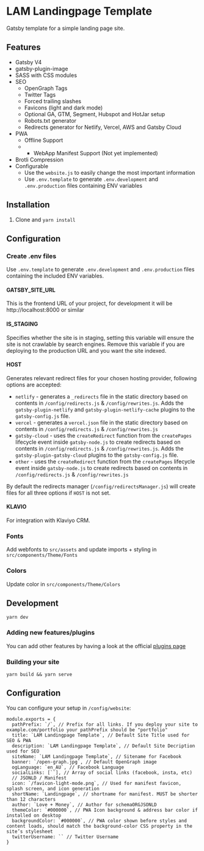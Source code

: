 # LAM Landingpage Template

Gatsby template for a simple landing page site.

## Features

- Gatsby V4
- gatsby-plugin-image
- SASS with CSS modules
- SEO
  - OpenGraph Tags
  - Twitter Tags
  - Forced trailing slashes
  - Favicons (light and dark mode)
  - Optional GA, GTM, Segment, Hubspot and HotJar setup
  - Robots.txt generator
  - Redirects generator for Netlify, Vercel, AWS and Gatsby Cloud
- PWA
  - Offline Support
  - - WebApp Manifest Support (Not yet implemented)
- Brotli Compression
- Configurable
  - Use the `website.js` to easily change the most important information
  - Use `.env.template` to generate `.env.development` and `.env.production` files containing ENV variables

## Installation

1. Clone and `yarn install`

## Configuration

### Create .env files

Use `.env.template` to generate `.env.development` and `.env.production` files containing the included ENV variables.

#### GATSBY_SITE_URL

This is the frontend URL of your project, for development it will be http://localhost:8000 or similar

#### IS_STAGING

Specifies whether the site is in staging, setting this variable will ensure the site is not crawlable by search engines. Remove this variable if you are deploying to the production URL and you want the site indexed.

#### HOST

Generates relevant redirect files for your chosen hosting provider, following options are accepted:

- `netlify` - generates a `_redirects` file in the static directory based on contents in `/config/redirects.js` & `/config/rewrites.js`. Adds the `gatsby-plugin-netlify` and `gatsby-plugin-netlify-cache` plugins to the `gatsby-config.js` file.
- `vercel` - generates a `vercel.json` file in the static directory based on contents in `/config/redirects.js` & `/config/rewrites.js`
- `gatsby-cloud` - uses the `createRedirect` function from the `createPages` lifecycle event inside `gatsby-node.js` to create redirects based on contents in `/config/redirects.js` & `/config/rewrites.js`. Adds the `gatsby-plugin-gatsby-cloud` plugins to the `gatsby-config.js` file.
- `other` - uses the `createRedirect` function from the `createPages` lifecycle event inside `gatsby-node.js` to create redirects based on contents in `/config/redirects.js` & `/config/rewrites.js`

By default the redirects manager (`/config/redirectsManager.js`) will create files for all three options if `HOST` is not set.

#### KLAVIO

For integration with Klaviyo CRM.

### Fonts

Add webfonts to `src/assets` and update imports + styling in `src/components/Theme/Fonts`

### Colors

Update color in `src/components/Theme/Colors`

## Development

```shell
yarn dev
```

### Adding new features/plugins

You can add other features by having a look at the official [plugins page](https://www.gatsbyjs.org/plugins/)

### Building your site

```shell
yarn build && yarn serve
```

## Configuration

You can configure your setup in `/config/website`:

```JS
module.exports = {
  pathPrefix: `/`, // Prefix for all links. If you deploy your site to example.com/portfolio your pathPrefix should be "portfolio"
  title: `LAM Landingpage Template`, // Default Site Title used for SEO & PWA
  description: `LAM Landingpage Template`, // Default Site Decription used for SEO
  siteName: `LAM Landingpage Template`, // Sitename for Facebook
  banner: `/open-graph.jpg`, // Default OpenGraph image
  ogLanguage: `en_AU`, // Facebook Language
  socialLinks: [``], // Array of social links (facebook, insta, etc)
  // JSONLD / Manifest
  icon: `/favicon-light-mode.png`, // Used for manifest favicon, splash screen, and icon generation
  shortName: `Landingpage`, // shortname for manifest. MUST be shorter than 12 characters
  author: `Love + Money`, // Author for schemaORGJSONLD
  themeColor: `#000000`, // PWA Icon background & address bar color if installed on desktop
  backgroundColor: `#000000`, // PWA color shown before styles and content loads, should match the background-color CSS property in the site’s stylesheet
  twitterUsername: `` // Twitter Username
}
```
